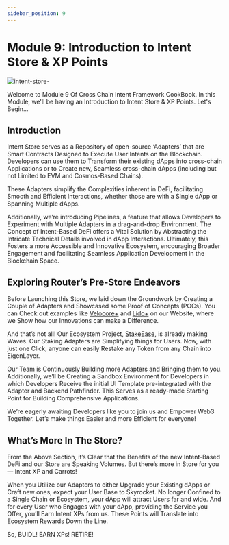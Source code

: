 ```yaml
---
sidebar_position: 9
---
```


# Module 9: Introduction to Intent Store & XP Points

![intent-store-](https://github.com/ShivankK26/Router-Academy-Courses/assets/115289871/20af6c1a-3c81-4bc1-9327-9d07b8da7d3d)

Welcome to Module 9 Of Cross Chain Intent Framework CookBook. In this Module, we'll be having an Introduction to Intent Store & XP Points. Let's Begin...

## Introduction

Intent Store serves as a Repository of open-source ‘Adapters’ that are Smart Contracts Designed to Execute User Intents on the Blockchain. Developers can use them to Transform their existing dApps into cross-chain Applications or to Create new, Seamless cross-chain dApps (including but not Limited to EVM and Cosmos-Based Chains).

These Adapters simplify the Complexities inherent in DeFi, facilitating Smooth and Efficient Interactions, whether those are with a Single dApp or Spanning Multiple dApps.

Additionally, we’re introducing Pipelines, a feature that allows Developers to Experiment with Multiple Adapters in a drag-and-drop Environment. The Concept of Intent-Based DeFi offers a Vital Solution by Abstracting the Intricate Technical Details involved in dApp Interactions. Ultimately, this Fosters a more Accessible and Innovative Ecosystem, encouraging Broader Engagement and facilitating Seamless Application Development in the Blockchain Space.

## Exploring Router’s Pre-Store Endeavors

Before Launching this Store, we laid down the Groundwork by Creating a Couple of Adapters and Showcased some Proof of Concepts (POCs). You can Check out examples like [Velocore+](https://velocore.routerintents.com/apps/velocore) and [Lido+](https://lido.routerintents.com/apps/lido) on our Website, where we Show how our Innovations can make a Difference.

And that’s not all! Our Ecosystem Project, [StakeEase](https://stakeease.com/), is already making Waves. Our Staking Adapters are Simplifying things for Users. Now, with just one Click, anyone can easily Restake any Token from any Chain into EigenLayer.

Our Team is Continuously Building more Adapters and Bringing them to you. Additionally, we’ll be Creating a Sandbox Environment for Developers in which Developers Receive the initial UI Template pre-integrated with the Adapter and Backend Pathfinder. This Serves as a ready-made Starting Point for Building Comprehensive Applications.

We’re eagerly awaiting Developers like you to join us and Empower Web3 Together. Let’s make things Easier and more Efficient for everyone!

## What’s More In The Store?

From the Above Section, it’s Clear that the Benefits of the new Intent-Based DeFi and our Store are Speaking Volumes. But there’s more in Store for you — Intent XP and Carrots!

When you Utilize our Adapters to either Upgrade your Existing dApps or Craft new ones, expect your User Base to Skyrocket. No longer Confined to a Single Chain or Ecosystem, your dApp will attract Users far and wide. And for every User who Engages with your dApp, providing the Service you Offer, you’ll Earn Intent XPs from us. These Points will Translate into Ecosystem Rewards Down the Line.

So, BUIDL! EARN XPs! RETIRE!
